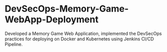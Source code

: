 # DevSecOps-Memory-Game-WebApp-Deployment
Developed a Memory Game Web Application, implemented the DevSecOps practices for deploying on Docker and Kubernetes using Jenkins CI/CD Pipeline.
